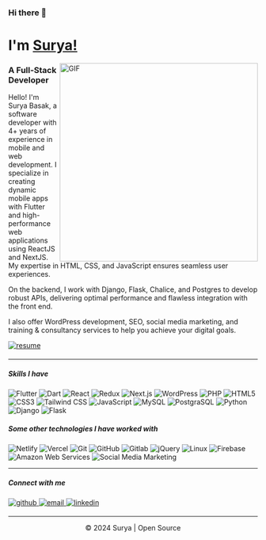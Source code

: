 ### Hi there 👋 
# I'm [Surya!](https://github.com/thesurjo) 

<img align="right" alt="GIF" height="400px" src="https://i.imgur.com/Qsr1aQY.png" />

### A Full-Stack Developer


Hello! I'm Surya Basak, a software developer with 4+ years of experience in mobile and web development. I specialize in creating dynamic mobile apps with Flutter and high-performance web applications using ReactJS and NextJS. My expertise in HTML, CSS, and JavaScript ensures seamless user experiences.

On the backend, I work with Django, Flask, Chalice, and Postgres to develop robust APIs, delivering optimal performance and flawless integration with the front end.

I also offer WordPress development, SEO, social media marketing, and training & consultancy services to help you achieve your digital goals.
<div align="start">
<a href="https://suryabasak.netlify.app/resume" target="_blank">
  <img src="https://img.shields.io/badge/resume-%23ff6f61.svg?&style=for-the-badge&logo=readme&logoColor=white" alt="resume" style="margin-bottom: 5px;" />
</a>
</div>

---

##### Skills I have

![Flutter](https://img.shields.io/badge/-Flutter-000000?style=flat&logo=flutter)
![Dart](https://img.shields.io/badge/-Dart-000000?style=flat&logo=Dart)
![React](https://img.shields.io/badge/-React-000000?style=flat&logo=react)
![Redux](https://img.shields.io/badge/-Redux-black?style=flat-square&logo=Redux)
![Next.js](https://img.shields.io/badge/-Next-black?style=flat-square&logo=Next.js)
![WordPress](https://img.shields.io/badge/-WordPress-000000?style=flat&logo=wordpress)
![PHP](https://img.shields.io/badge/-PHP-000000?style=flat&logo=PHP)
![HTML5](https://img.shields.io/badge/-HTML5-000000?style=flat&logo=HTML5)
![CSS3](https://img.shields.io/badge/-CSS3-000000?style=flat&logo=CSS3)
![Tailwind CSS](https://img.shields.io/badge/-Tailwind%20CSS-000000?style=flat&logo=tailwindcss&logoColor=white)
![JavaScript](https://img.shields.io/badge/-JavaScript-000000?style=flat&logo=JavaScript)
![MySQL](https://img.shields.io/badge/-MySQL-000000?style=flat&logo=mysql&logoColor=white)
![PostgraSQL](https://img.shields.io/badge/-PostgraSQL-000000?style=flat&logo=postgresql)
![Python](https://img.shields.io/badge/-Python-000000?style=flat&logo=python)
![Django](https://img.shields.io/badge/-Django-000000?style=flat&logo=django)
![Flask](https://img.shields.io/badge/-Flask-000000?style=flat&logo=Flask)

##### Some other technologies I have worked with

![Netlify](https://img.shields.io/badge/-Netlify-222222?style=flat-square&logo=netlify)
![Vercel](https://img.shields.io/badge/-Vercel-222222?style=flat-square&logo=vercel)
![Git](https://img.shields.io/badge/-Git-222222?style=flat-square&logo=git)
![GitHub](https://img.shields.io/badge/-GitHub-222222?style=flat-square&logo=github)
![Gitlab](https://img.shields.io/badge/-Gitlab-222222?style=flat-square&logo=gitlab)
![jQuery](https://img.shields.io/badge/-jQuery-222222?style=flat&logo=jQuery&logoColor=0769AD)
![Linux](https://img.shields.io/badge/-Linux-222222?style=flat&logo=linux&logoColor=FCC624)
![Firebase](https://img.shields.io/badge/Firebase-222222?style=flat-square&logo=firebase)
![Amazon Web Services](https://img.shields.io/badge/-Amazon%20Web%20Services-222222?style=flat-square&logo=Amazon-Web-Service)
![Social Media Marketing](https://img.shields.io/badge/-Social%20Media%20Marketing-222222?style=flat-square&logo=Social-Media-Marketing)
<br/>

---

##### Connect with me
<div align="start">
<a href="https://github.com/thesurjo" target="_blank">
<img src=https://img.shields.io/badge/github-%2324292e.svg?&style=for-the-badge&logo=github&logoColor=white alt=github style="margin-bottom: 5px;" />
</a>
<a href="mailto:suryabasak10@gmail.com" target="_blank">
  <img src="https://img.shields.io/badge/email-%23D14836.svg?&style=for-the-badge&logo=gmail&logoColor=white" alt="email" style="margin-bottom: 5px;" />
</a>
<a href="https://linkedin.com/in/suryabasak" target="_blank">
<img src=https://img.shields.io/badge/linkedin-%231E77B5.svg?&style=for-the-badge&logo=linkedin&logoColor=white alt=linkedin style="margin-bottom: 5px;" />
</a>
</div>  

---

<div align="center">
<p>© 2024 Surya | Open Source</p>
</div>
  